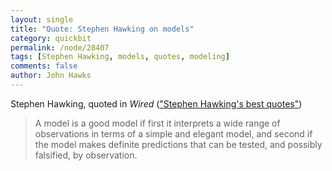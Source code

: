 ```yaml
---
layout: single 
title: "Quote: Stephen Hawking on models" 
category: quickbit
permalink: /node/28407
tags: [Stephen Hawking, models, quotes, modeling] 
comments: false 
author: John Hawks 
---
```


Stephen Hawking, quoted in <em>Wired</em> (<a href="http://www.wired.com/wiredscience/2012/01/stephen-hawking-best-quotes/">"Stephen Hawking's best quotes"</a>)

<blockquote>A model is a good model if first it interprets a wide range of observations in terms of a simple and elegant model, and second if the model makes definite predictions that can be tested, and possibly falsified, by observation.</blockquote>

